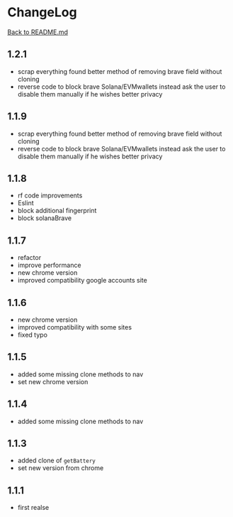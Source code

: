 # ChangeLog

[Back to README.md](README.md)

## 1.2.1
- scrap everything found better method of removing brave field without cloning
- reverse code to block brave Solana/EVMwallets instead ask the user to disable them manually if he wishes better privacy

## 1.1.9
- scrap everything found better method of removing brave field without cloning
- reverse code to block brave Solana/EVMwallets instead ask the user to disable them manually if he wishes better privacy

## 1.1.8
- rf code improvements
-  Eslint
-  block additional fingerprint
-  block solanaBrave

## 1.1.7 
- refactor
-  improve performance
-  new chrome version
-  improved compatibility google accounts site

## 1.1.6
- new chrome version
- improved compatibility with some sites
- fixed typo

## 1.1.5
- added some missing clone methods to nav
- set new chrome version

## 1.1.4
- added some missing clone methods to nav

## 1.1.3
- added clone of `getBattery`
- set new version from chrome

## 1.1.1
 - first realse 

